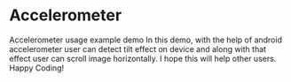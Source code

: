 # Accelerometer
Accelerometer usage example demo
In this demo, with the help of android accelerometer user can detect tilt effect on device and along with that effect user can scroll image horizontally.
I hope this will help other users.
Happy Coding!
